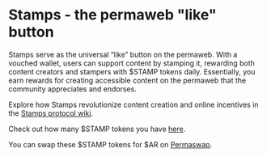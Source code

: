 # Stamps - the permaweb "like" button

Stamps serve as the universal “like” button on the permaweb. With a vouched wallet, users can support content by stamping it, rewarding both content creators and stampers with $STAMP tokens daily. Essentially, you earn rewards for creating accessible content on the permaweb that the community appreciates and endorses.

Explore how Stamps revolutionize content creation and online incentives in the [Stamps protocol wiki](https://stamps.arweave.dev/#/en/main).

Check out how many $STAMP tokens you have [here](https://bazar.arweave.dev/#/asset/TlqASNDLA1Uh8yFiH-BzR_1FDag4s735F3PoUFEv2Mo).

You can swap these $STAMP tokens for $AR on [Permaswap](https://app.permaswap.network/STAMP-AR).
